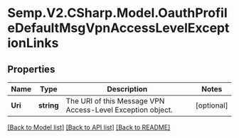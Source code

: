 # Semp.V2.CSharp.Model.OauthProfileDefaultMsgVpnAccessLevelExceptionLinks
## Properties

Name | Type | Description | Notes
------------ | ------------- | ------------- | -------------
**Uri** | **string** | The URI of this Message VPN Access-Level Exception object. | [optional] 

[[Back to Model list]](../README.md#documentation-for-models) [[Back to API list]](../README.md#documentation-for-api-endpoints) [[Back to README]](../README.md)

